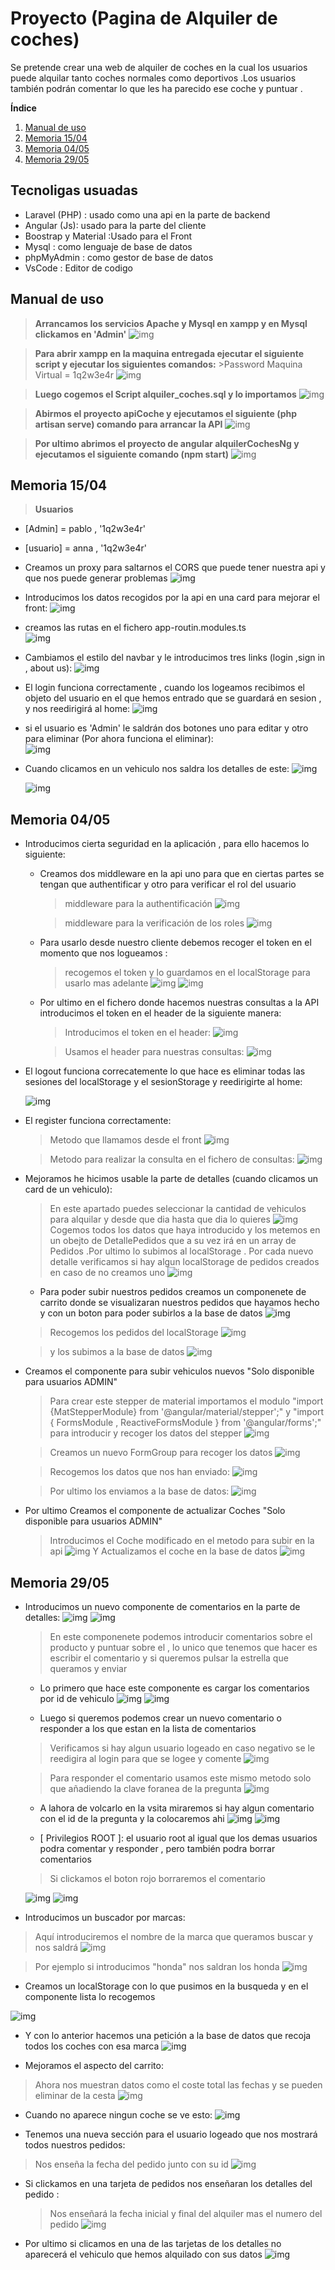 # Proyecto (Pagina de Alquiler de coches)
Se pretende crear una web de alquiler de coches en la cual los usuarios puede alquilar tanto coches normales como deportivos .Los usuarios también podrán comentar lo que les ha parecido ese coche y puntuar .

**Índice**
1. [Manual de uso](#id1)
2. [Memoria 15/04](#id2)
3. [Memoria 04/05](#id3)
4. [Memoria 29/05](#id4)

## Tecnoligas usuadas

* Laravel (PHP) : usado como una api en  la parte de backend 
* Angular (Js): usado para la parte del cliente 
* Boostrap y Material :Usado para el Front
* Mysql : como lenguaje de base de datos
* phpMyAdmin : como gestor de base de datos
* VsCode : Editor de codigo

<div id='id1'/>

## Manual de uso

>**Arrancamos los servicios Apache y Mysql en xampp y en Mysql clickamos en 'Admin'**
![img](./images/01.PNG)
    
>**Para abrir xampp en la maquina entregada ejecutar el siguiente script y ejecutar los siguientes comandos:**
    >Password Maquina Virtual = 1q2w3e4r
![img](./images/script.PNG)

>**Luego cogemos el Script alquiler_coches.sql y lo importamos**
![img](./images/02.PNG)

>**Abirmos el proyecto apiCoche y ejecutamos el siguiente (php artisan serve) comando para arrancar la API** 
![img](./images/03.PNG)

>**Por ultimo abrimos el proyecto de angular alquilerCochesNg y ejecutamos el siguiente comando (npm start)**
![img](./images/04.PNG)

<div id='id2'/>

## Memoria 15/04
>**Usuarios**
* [Admin] = pablo , '1q2w3e4r'
* [usuario] = anna , '1q2w3e4r'

* Creamos un proxy para saltarnos el CORS que puede tener nuestra api y que nos puede generar problemas
    ![img](./images/05.PNG)

* Introducimos los datos recogidos por la api en una card para mejorar el front:
    ![img](./images/06.PNG)

* creamos las rutas en el fichero app-routin.modules.ts   
    ![img](./images/08.PNG)

* Cambiamos el estilo del navbar y le introducimos tres links (login ,sign in , about us):
    ![img](./images/07.PNG)

* El login funciona correctamente , cuando los logeamos recibimos el objeto del usuario en el que hemos entrado  que se guardará en sesion  , y nos reedirigirá al home:
    ![img](./images/09.PNG)

* si el usuario es 'Admin' le saldrán dos botones uno para editar y otro para eliminar (Por ahora funciona el eliminar):   
    ![img](./images/10.PNG)   

* Cuando clicamos en un vehiculo nos saldra los detalles de este:
    ![img](./images/11.PNG) 

    ![img](./images/12.PNG)

<div id='id3'/>

## Memoria 04/05
* Introducimos cierta seguridad en la aplicación , para ello hacemos lo siguiente:
    * Creamos dos middleware en la api uno para que en ciertas partes se tengan que authentificar y otro  para verificar el rol del usuario
        > middleware para la authentificación
        ![img](./images/13.PNG)

        > middleware para la verificación de los roles
        ![img](./images/14.PNG)
    * Para usarlo desde nuestro cliente debemos recoger el token en el momento que nos logueamos :
        > recogemos el token y lo guardamos en el localStorage para usarlo mas adelante
        ![img](./images/15.PNG)
        ![img](./images/16.PNG)

    * Por ultimo en el fichero donde hacemos nuestras consultas a la API introducimos el token en el header de la siguiente manera:
        >Introducimos el token en el header:
        ![img](./images/17.PNG)
        
        >Usamos el header para nuestras consultas:
        ![img](./images/18.PNG)

* El logout funciona correcatemente lo que hace es eliminar todas las sesiones del localStorage y el sesionStorage y reedirigirte al home:

    ![img](./images/19.PNG)

* El register funciona correctamente:
    > Metodo que llamamos desde el front
    ![img](./images/20.PNG)

    > Metodo para realizar la consulta en el fichero de consultas:
    ![img](./images/21.PNG) 

* Mejoramos he hicimos usable la parte de detalles (cuando clicamos un card de un vehiculo):
    > En este apartado puedes seleccionar la cantidad de vehiculos para alquilar y desde que dia hasta que dia lo quieres
    ![img](./images/22.PNG)
    > Cogemos todos los datos que haya introducido y los metemos en un obejto de 
    > DetallePedidos que a su vez irá en un array de Pedidos .Por ultimo lo subimos al localStorage .
    > Por cada nuevo detalle verificamos si hay algun localStorage de pedidos creados en caso de no creamos uno
    ![img](./images/23.PNG)

    * Para poder subir nuestros pedidos creamos un componenete de carrito donde se visualizaran nuestros pedidos que hayamos hecho y con un boton para poder subirlos a la base de datos
    ![img](./images/24.PNG)

    > Recogemos los pedidos del localStorage 
    ![img](./images/25.PNG)

    > y los subimos a la base de datos
    ![img](./images/26.PNG)

* Creamos el componente para subir vehiculos nuevos "Solo disponible para usuarios ADMIN"
    >Para crear este stepper de material importamos el modulo "import {MatStepperModule} from '@angular/material/stepper';" y "import { FormsModule , ReactiveFormsModule  } from  '@angular/forms';" para introducir  y recoger los datos del stepper
    ![img](./images/27.PNG)

    >Creamos un nuevo FormGroup para recoger los datos
    ![img](./images/28.PNG)

    > Recogemos los datos que nos han enviado:
    ![img](./images/29.PNG)

    > Por ultimo los enviamos a la base de datos:
    ![img](./images/30.PNG)

* Por ultimo Creamos el componente de actualizar Coches "Solo disponible para usuarios ADMIN"
    >Introducimos el Coche modificado en el metodo para subir en la api
    ![img](./images/31.PNG)
    > Y Actualizamos el coche en la base de datos
    ![img](./images/32.PNG)

    
<div id='id4'/>

## Memoria 29/05

* Introducimos un nuevo componente de comentarios en la parte de detalles:
   ![img](./images/33.PNG) 
   ![img](./images/34.PNG)

  >En este componenete podemos introducir comentarios sobre el producto y puntuar sobre el
  > , lo unico que tenemos que hacer es escribir el comentario y si queremos pulsar la estrella que queramos y enviar

    * Lo primero que hace este componente es cargar los comentarios por id de vehiculo
    ![img](./images/35.PNG)
    ![img](./images/36.PNG)

    * Luego si queremos podemos crear un nuevo comentario o responder a los que estan en la lista de comentarios
    >Verificamos si hay algun usuario logeado en caso negativo se le reedigira al login para que se logee y comente
    ![img](./images/37.PNG)

    >Para responder el comentario usamos este mismo metodo solo que añadiendo la clave foranea de la pregunta
    ![img](./images/38.PNG)

    * A lahora de volcarlo en la vsita miraremos si hay algun comentario con el id de la pregunta y la colocaremos ahi
    ![img](./images/39.PNG)
    ![img](./images/40.PNG)

    * [ Privilegios ROOT ]: el usuario root al igual que los demas usuarios podra comentar y responder , pero también podra borrar comentarios
    >Si clickamos el boton rojo borraremos el comentario

    ![img](./images/41.PNG)
    ![img](./images/42.PNG)

* Introducimos un buscador por marcas:
>Aquí introduciremos el nombre de la marca que queramos buscar y nos saldrá
  ![img](./images/43.PNG)

  >Por ejemplo si introducimos "honda" nos saldran los honda
  ![img](./images/44.PNG)

   * Creamos un localStorage con lo que pusimos en la busqueda y en el componente lista lo recogemos

  ![img](./images/45.PNG)

   * Y con lo anterior hacemos una petición a la base de datos que recoja todos los coches con esa marca
  ![img](./images/46.PNG)

* Mejoramos el aspecto del carrito:
>Ahora nos muestran datos como el coste total las fechas y se pueden eliminar de la cesta
  ![img](./images/47.PNG)   

  * Cuando no aparece ningun coche se ve esto:
  ![img](./images/48.PNG)  

* Tenemos una nueva sección para el usuario logeado que nos mostrará todos nuestros pedidos:
>Nos enseña la fecha del pedido junto con su id
  ![img](./images/49.PNG)

  * Si clickamos en una tarjeta de pedidos nos enseñaran los detalles del pedido :
    >Nos enseñará la fecha inicial y final del alquiler mas el numero del pedido
  ![img](./images/50.PNG)

  * Por ultimo si clicamos en una de las tarjetas de los detalles no aparecerá el vehiculo que hemos alquilado con sus datos
  ![img](./images/51.PNG)                 






